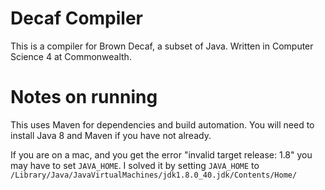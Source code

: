 # Decaf Compiler

This is a compiler for Brown Decaf, a subset of Java. Written in Computer Science 4 at Commonwealth.

# Notes on running

This uses Maven for dependencies and build automation. You will need to install Java 8 and Maven if you have not already.

If you are on a mac, and you get the error "invalid target release: 1.8" you may have to set `JAVA_HOME`. I solved it by setting `JAVA_HOME` to `/Library/Java/JavaVirtualMachines/jdk1.8.0_40.jdk/Contents/Home/`
